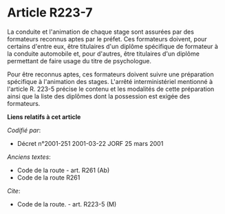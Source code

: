 # Article R223-7

La conduite et l'animation de chaque stage sont assurées par des formateurs reconnus aptes par le préfet. Ces formateurs
doivent, pour certains d'entre eux, être titulaires d'un diplôme spécifique de formateur à la conduite automobile et, pour
d'autres, être titulaires d'un diplôme permettant de faire usage du titre de psychologue.

Pour être reconnus aptes, ces formateurs doivent suivre une préparation spécifique à l'animation des stages. L'arrêté
interministériel mentionné à l'article R. 223-5 précise le contenu et les modalités de cette préparation ainsi que la liste
des diplômes dont la possession est exigée des formateurs.

**Liens relatifs à cet article**

_Codifié par_:

  - Décret n°2001-251 2001-03-22 JORF 25 mars 2001

_Anciens textes_:

  - Code de la route - art. R261 (Ab)
  - Code de la route R261

_Cite_:

  - Code de la route. - art. R223-5 (M)
